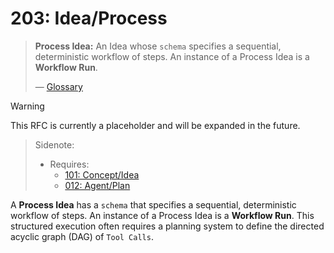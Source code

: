 # 203: Idea/Process

> **Process Idea:** An Idea whose `schema` specifies a sequential, deterministic workflow of steps. An instance of a Process Idea is a **Workflow Run**.
>
> — [Glossary](./000_glossary.md)

> [!WARNING]
> This RFC is currently a placeholder and will be expanded in the future.

> Sidenote:
>
> - Requires:
>   - [101: Concept/Idea](./101_concept_idea.md)
>   - [012: Agent/Plan](./012_agent_plan.md)

A **Process Idea** has a `schema` that specifies a sequential, deterministic workflow of steps. An instance of a Process Idea is a **Workflow Run**. This structured execution often requires a planning system to define the directed acyclic graph (DAG) of `Tool Calls`.
